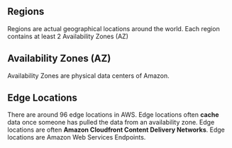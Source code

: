## Regions
Regions are actual geographical locations around the world. Each region contains at least 2 Availability Zones (AZ)
## Availability Zones (AZ)
Availability Zones are physical data centers of Amazon.
## Edge Locations
There are around 96 edge locations in AWS. Edge locations often <b>cache</b> data once someone has pulled the data from an availability zone. Edge locations are often <b>Amazon Cloudfront Content Delivery Networks</b>. Edge locations are Amazon Web Services Endpoints.